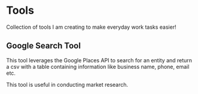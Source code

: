 # Tools
Collection of tools I am creating to make everyday work tasks easier!

## Google Search Tool

This tool leverages the Google Places API to search for an entity and return a csv with a table containing information like business name, phone, email etc. 

This tool is useful in conducting market research. 
